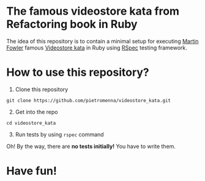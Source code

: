 # The famous videostore kata from Refactoring book in Ruby

The idea of this repository is to contain a minimal setup for executing [Martin Fowler][1] famous [Videostore kata][2] in Ruby using [RSpec][3] testing framework.

# How to use this repository?

1. Clone this repository
```
git clone https://github.com/pietromenna/videostore_kata.git
```
2. Get into the repo
```
cd videostore_kata
```
3. Run tests by using `rspec` command

Oh! By the way, there are **no tests initially!** You have to write them.

# Have fun!

[1]: http://www.martinfowler.com/
[2]: https://www.cs.unc.edu/~stotts/204/refactor/chap1.html
[3]: http://rspec.info/